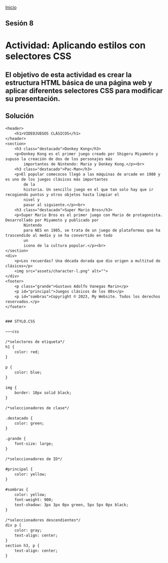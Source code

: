 <!-- No borrar o modificar -->
[Inicio](./index.md)

## Sesión 8 


<!-- Su documentación aquí -->

# Actividad: Aplicando estilos con selectores CSS
## El objetivo de esta actividad es crear la estructura HTML básica de una página web y aplicar diferentes selectores CSS para modificar su presentación.

## Solución

<!DOCTYPE html>
<html lang="en">

<head>
    <meta charset="UTF-8">
    <meta name="viewport" content="width=device-width, initial-scale=1.0">
    <title>Actividad8</title>
    <link rel="stylesheet" href="stylo.css">
</head>

<body>

    <header>
        <h1>VIDEOJUEGOS CLÁSICOS</h1>
    </header>
    <section>
        <h3 class="destacado">Donkey Kong</h3>
        <p>Donkey Kong es el primer juego creado por Shigeru Miyamoto y supuso la creación de dos de los personajes más
            importantes de Nintendo: Mario y Donkey Kong.</p><br>
        <h3 class="destacado">Pac-Man</h3>
        <p>El popular comecocos llegó a las máquinas de arcade en 1980 y es uno de los juegos clásicos más importantes
            de la
            historia. Un sencillo juego en el que tan solo hay que ir recogiendo puntos y otros objetos hasta limpiar el
            nivel y
            pasar al siguiente.</p><br>
        <h3 class="destacado">Super Mario Bros</h3>
        <p>Super Mario Bros es el primer juego con Mario de protagonista. Desarrollado por Miyamoto y publicado por
            Nintendo
            para NES en 1985, se trata de un juego de plataformas que ha trascendido al medio y se ha convertido en todo
            un
            icono de la cultura popular.</p><br>
    </section>
    <div>
        <p>Los recuerdas? Una década dorada que dio origen a multitud de clásicos</p>
        <img src="assets/character-l.png" alt="">
    </div>
    <footer>
        <p class="grande">Gustavo Adolfo Vanegas Marin</p>
        <p id="principal">Juegos clásicos de los 80s</p>
        <p id="sombras">Copyright © 2023, My Website. Todos los derechos reservados.</p>
    </footer>

</body>

</html>

~~~

### STYLO.CSS

~~~css

/*selectores de etiqueta*/
h1 {
    color: red;
}

p {
    color: blue;
}

img {
    border: 10px solid black;
}

/*seleccionadores de clase*/

.destacado {
    color: green;
}

.grande {
    font-size: large;
}

/*seleccionadores de ID*/

#principal {
    color: yellow;
}

#sombras {
    color: yellow;
    font-weight: 900;
    text-shadow: 3px 3px 0px green, 5px 5px 0px black;
}

/*seleccionadores descendientes*/
div p {
    color: gray;
    text-align: center;
}
section h3, p {
    text-align: center;
}

~~~